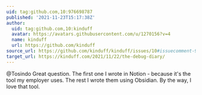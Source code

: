 ```yaml
---
uid: tag:github.com,10:976698787
published: '2021-11-23T15:17:38Z'
author:
  uid: tag:github.com,10:kinduff
  avatar: https://avatars.githubusercontent.com/u/1270156?v=4
  name: kinduff
  url: https://github.com/kinduff
source_url: https://github.com/kinduff/kinduff/issues/10#issuecomment-976698787
target_url: https://kinduff.com/2021/11/22/the-debug-diary/
---
```


@Tosindo Great question. The first one I wrote in Notion - because it's the tool my employer uses. The rest I wrote them using Obsidian. By the way, I love that tool.